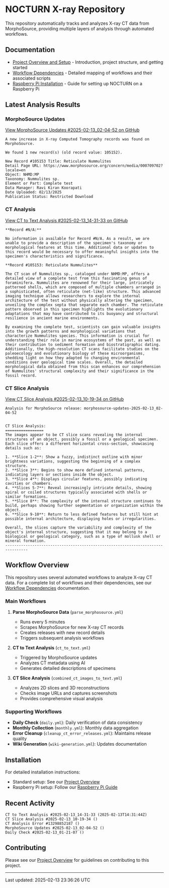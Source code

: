 # NOCTURN X-ray Repository

This repository automatically tracks and analyzes X-ray CT data from MorphoSource, providing multiple layers of analysis through automated workflows.

## Documentation

- [Project Overview and Setup](docs/index.md) - Introduction, project structure, and getting started
- [Workflow Dependencies](docs/dependencies.md) - Detailed mapping of workflows and their associated scripts
- [Raspberry Pi Installation](docs/Raspi.md) - Guide for setting up NOCTURN on a Raspberry Pi

## Latest Analysis Results

### MorphoSource Updates
[View MorphoSource Updates #2025-02-13_02-04-52 on GitHub](https://github.com/johntrue15/NOCTURN-X-ray-repo/releases/tag/morphosource-updates-2025-02-13_02-04-52)

```
A new increase in X-ray Computed Tomography records was found on MorphoSource.

We found 1 new record(s) (old record value: 105152).

New Record #105153 Title: Reticulate Nummulites
Detail Page URL: https://www.morphosource.org/concern/media/000709702?locale=en
Object: NHMD:MP
Taxonomy: Nummulites sp.
Element or Part: Complete test
Data Manager: Ravi Kiran Koorapati
Date Uploaded: 02/13/2025
Publication Status: Restricted Download
```

### CT Analysis
[View CT to Text Analysis #2025-02-13_14-31-33 on GitHub](https://github.com/johntrue15/NOCTURN-X-ray-repo/releases/tag/ct_to_text_analysis-2025-02-13_14-31-33)

```
**Record #N/A:**

No information is available for Record #N/A. As a result, we are unable to provide a description of the specimen's taxonomy or morphological features at this time. Additional data or updates to this record would be necessary to offer meaningful insights into the specimen's characteristics and significance.

**Record #105153: Reticulate Nummulites**

The CT scan of Nummulites sp., cataloged under NHMD:MP, offers a detailed view of a complete test from this fascinating genus of foraminifera. Nummulites are renowned for their large, intricately patterned shells, which are composed of multiple chambers arranged in a sophisticated, often reticulate (net-like) structure. This advanced imaging technique allows researchers to explore the internal architecture of the test without physically altering the specimen, unveiling the complex septa that separate each chamber. The reticulate pattern observed in this specimen highlights the evolutionary adaptations that may have contributed to its buoyancy and structural resilience in ancient marine environments.

By examining the complete test, scientists can gain valuable insights into the growth patterns and morphological variations that characterize Nummulites species. This information is crucial for understanding their role in marine ecosystems of the past, as well as their contribution to sediment formation and biostratigraphic dating. Additionally, the high-resolution CT scans facilitate studies on the paleoecology and evolutionary biology of these microorganisms, shedding light on how they adapted to changing environmental conditions over geological time scales. Overall, the detailed morphological data obtained from this scan enhances our comprehension of Nummulites' structural complexity and their significance in the fossil record.
```

### CT Slice Analysis
[View CT Slice Analysis #2025-02-13_10-19-34 on GitHub](https://github.com/johntrue15/NOCTURN-X-ray-repo/releases/tag/ct_slice_analysis-2025-02-13_10-19-34)

```
Analysis for MorphoSource release: morphosource-updates-2025-02-13_02-04-52


CT Slice Analysis:
=================
The images appear to be CT slice scans revealing the internal structures of an object, possibly a fossil or a geological specimen. Each slice offers a different horizontal cross-section, showcasing details such as:

1. **Slice 1-2**: Show a fuzzy, indistinct outline with minor brightness variations, suggesting the beginning of a complex structure.
2. **Slice 3**: Begins to show more defined internal patterns, indicating layers or sections inside the object.
3. **Slice 4**: Displays circular features, possibly indicating cavities or chambers.
4. **Slices 5-7**: Reveal increasingly intricate details, showing spiral or coiled structures typically associated with shells or similar formations.
5. **Slice 8**: The complexity of the internal structure continues to build, perhaps showing further segmentation or organization within the object.
6. **Slice 9-10**: Return to less defined features but still hint at possible internal architecture, displaying holes or irregularities.

Overall, the slices capture the variability and complexity of the object's internal structure, suggesting that it may belong to a biological or geological category, such as a type of mollusk shell or mineral formation.
--------------------------------------------------------------------------------
```

## Workflow Overview

This repository uses several automated workflows to analyze X-ray CT data. For a complete list of workflows and their dependencies, see our [Workflow Dependencies](docs/dependencies.md) documentation.

### Main Workflows

1. **Parse MorphoSource Data** (`parse_morphosource.yml`)
   - Runs every 5 minutes
   - Scrapes MorphoSource for new X-ray CT records
   - Creates releases with new record details
   - Triggers subsequent analysis workflows

2. **CT to Text Analysis** (`ct_to_text.yml`)
   - Triggered by MorphoSource updates
   - Analyzes CT metadata using AI
   - Generates detailed descriptions of specimens

3. **CT Slice Analysis** (`combined_ct_images_to_text.yml`)
   - Analyzes 2D slices and 3D reconstructions
   - Checks image URLs and captures screenshots
   - Provides comprehensive visual analysis

### Supporting Workflows

- **Daily Check** (`daily.yml`): Daily verification of data consistency
- **Monthly Collection** (`monthly.yml`): Monthly data aggregation
- **Error Cleanup** (`cleanup_ct_error_releases.yml`): Maintains release quality
- **Wiki Generation** (`wiki-generation.yml`): Updates documentation

## Installation

For detailed installation instructions:
- Standard setup: See our [Project Overview](docs/index.md#installation)
- Raspberry Pi setup: Follow our [Raspberry Pi Guide](docs/Raspi.md#installation)

## Recent Activity

```
CT to Text Analysis #2025-02-13_14-31-33 (2025-02-13T14:31:44Z)
CT Slice Analysis #2025-02-13_10-19-34 ()
CT Analysis Error #13298852187 ()
MorphoSource Updates #2025-02-13_02-04-52 ()
Daily Check #2025-02-13_01-21-07 ()
```

## Contributing

Please see our [Project Overview](docs/index.md#contributing) for guidelines on contributing to this project.

---
Last updated: 2025-02-13 23:36:26 UTC
